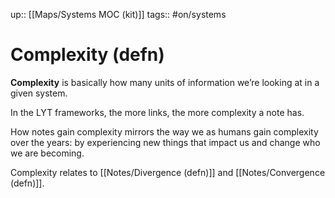 up:: [[Maps/Systems MOC (kit)]]
tags:: #on/systems

# Complexity (defn)
**Complexity** is basically how many units of information we’re looking at in a given system. 

In the LYT frameworks, the more links, the more complexity a note has.

How notes gain complexity mirrors the way we as humans gain complexity over the years: by experiencing new things that impact us and change who we are becoming.

Complexity relates to [[Notes/Divergence (defn)]] and [[Notes/Convergence (defn)]].